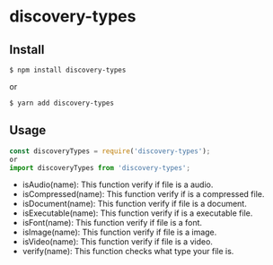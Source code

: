 # discovery-types

## Install

```shell
$ npm install discovery-types
```

or

```shell
$ yarn add discovery-types
```

## Usage

```js
const discoveryTypes = require('discovery-types');
or
import discoveryTypes from 'discovery-types';
```

- isAudio(name):
  This function verify if file is a audio.
- isCompressed(name):
  This function verify if is a compressed file.
- isDocument(name):
  This function verify if file is a document.
- isExecutable(name):
  This function verify if is a executable file.
- isFont(name):
  This function verify if file is a font.
- isImage(name):
  This function verify if file is a image.
- isVideo(name):
  This function verify if file is a video.
- verify(name):
  This function checks what type your file is.
